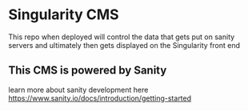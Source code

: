 # Singularity CMS

This repo when deployed will control the data that gets put on sanity servers and ultimately then gets displayed on the Singularity front end

## This CMS is powered by Sanity

learn more about sanity development here https://www.sanity.io/docs/introduction/getting-started
